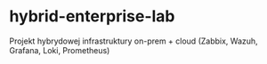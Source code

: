 # hybrid-enterprise-lab
Projekt hybrydowej infrastruktury on-prem + cloud (Zabbix, Wazuh, Grafana, Loki, Prometheus)

